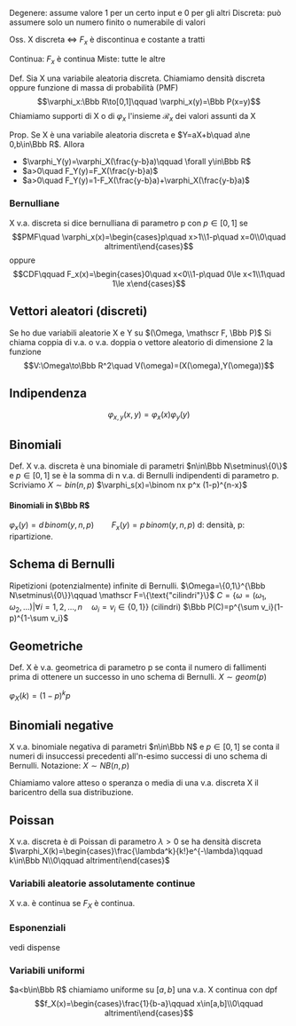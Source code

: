 
Degenere: assume valore 1 per un certo input e 0 per gli altri
Discreta: può assumere solo un numero finito o numerabile di valori

Oss. X discreta $\iff$ $F_x$ è discontinua e costante a tratti

Continua: $F_x$ è continua
Miste: tutte le altre

Def. Sia X una variabile aleatoria discreta. Chiamiamo densità discreta oppure funzione di massa di probabilità (PMF)
$$\varphi_x:\Bbb R\to[0,1]\qquad \varphi_x(y)=\Bbb P(x=y)$$
Chiamiamo supporti di X o di $\varphi_x$ l'insieme $\mathcal R_x$ dei valori assunti da X

Prop. Se X è una variabile aleatoria discreta e $Y=aX+b\quad a\ne 0,b\in\Bbb R$. Allora 
- $\varphi_Y(y)=\varphi_X(\frac{y-b}a)\qquad \forall y\in\Bbb R$
- $a>0\quad F_Y(y)=F_X(\frac{y-b}a)$
- $a>0\quad F_Y(y)=1-F_X(\frac{y-b}a)+\varphi_X(\frac{y-b}a)$


### Bernulliane
X v.a. discreta si dice bernulliana di parametro p con $p\in[0,1]$ se 
$$PMF\quad \varphi_x(x)=\begin{cases}p\quad x>1\\1-p\quad x=0\\0\quad altrimenti\end{cases}$$
oppure
$$CDF\qquad F_x(x)=\begin{cases}0\quad x<0\\1-p\quad 0\le x<1\\1\quad 1\le x\end{cases}$$
## Vettori aleatori (discreti)
Se ho due variabili aleatorie X e Y su $(\Omega, \mathscr F, \Bbb P)$
Si chiama coppia di v.a. o v.a. doppia o vettore aleatorio di dimensione 2 la funzione 
$$V:\Omega\to\Bbb R^2\quad V(\omega)=(X(\omega),Y(\omega))$$

## Indipendenza
$$\varphi_{x,y}(x,y)=\varphi_x(x)\varphi_y(y)$$

## Binomiali
Def. X v.a. discreta è una binomiale di parametri $n\in\Bbb N\setminus\{0\}$ e $p\in [0,1]$ se è la somma di n v.a. di Bernulli indipendenti di parametro p. Scriviamo $X\sim bin(n,p)$
$\varphi_s(x)=\binom nx p^x (1-p)^{n-x}$

#### Binomiali in $\Bbb R$
$\varphi_x(y)=d\,binom(y,n,p)\qquad F_x(y)=p\,binom(y,n,p)$
d: densità, p: ripartizione.

## Schema di Bernulli
Ripetizioni (potenzialmente) infinite di Bernulli.
$\Omega=\{0,1\}^{\Bbb N\setminus\{0\}}\qquad \mathscr F=\{\text{"cilindri"}\}$
$C=\{\omega=(\omega_1,\omega_2,\dots)|\forall i=1,2,\dots,n\quad\omega_i=v_i\in\{0,1\}\}$    (cilindri)
$\Bbb P(C)=p^{\sum v_i}(1-p)^{1-\sum v_i}$

## Geometriche
Def. X è v.a. geometrica di parametro p se conta il numero di fallimenti prima di ottenere un successo in uno schema di Bernulli.
$X\sim geom(p)$

$\varphi_X(k)=(1-p)^kp$

## Binomiali negative
X v.a. binomiale negativa di parametri $n\in\Bbb N$ e $p\in[0,1]$ se conta il numeri di insuccessi precedenti all'n-esimo successi di uno schema di Bernulli.
Notazione: $X\sim NB(n,p)$

Chiamiamo valore atteso o speranza o media di una v.a. discreta X il baricentro della sua distribuzione.

## Poissan
X v.a. discreta è di Poissan di parametro $\lambda>0$ se ha densità discreta
$\varphi_X(k)=\begin{cases}\frac{\lambda^k}{k!}e^{-\lambda}\qquad k\in\Bbb N\\0\qquad altrimenti\end{cases}$

### Variabili aleatorie assolutamente continue
X v.a. è continua se $F_X$ è continua. 

### Esponenziali
vedi dispense

### Variabili uniformi
$a<b\in\Bbb R$ chiamiamo uniforme su $[a,b]$ una v.a. X continua con dpf
$$f_X(x)=\begin{cases}\frac{1}{b-a}\qquad x\in[a,b]\\0\qquad altrimenti\end{cases}$$
